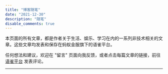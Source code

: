 ```yaml
---
title: "博客随笔"
date: "2021-12-30"
description: "随笔"
disable_comments: true
---
```


本页面的所有文章，都是作者关于生活、娱乐、学习在内的一系列非技术相关的文章。这些文章均发表和保存在蚂蚁金服旗下的语雀平台。

任何想法和建议，欢迎在 "留言" 页面向我反馈，或者点击每篇文章的链接，前往 [语雀平台](https://www.yuque.com/shenweiyan) 发表评论。

-----------


